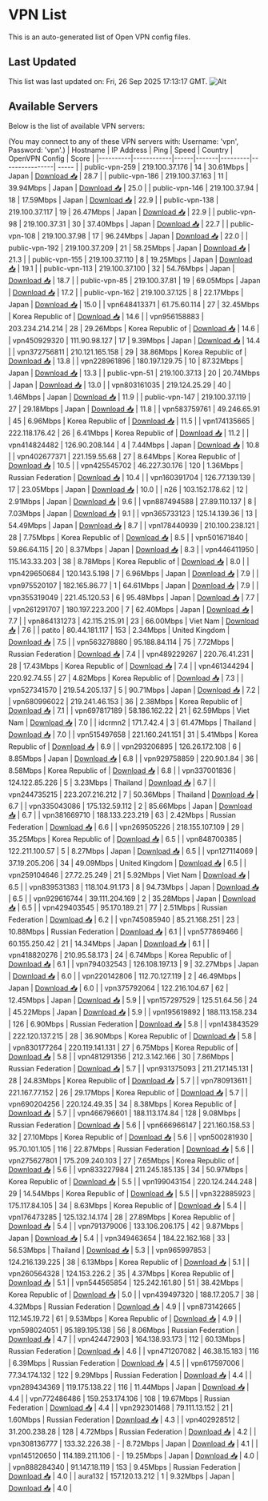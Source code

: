 # VPN List

This is an auto-generated list of Open VPN config files.

## Last Updated

This list was last updated on: Fri, 26 Sep 2025 17:13:17 GMT.
![Alt](https://repobeats.axiom.co/api/embed/186b98318ef1479477931607c1ad7d823f12451f.svg "Repobeats analytics image")

## Available Servers

Below is the list of available VPN servers:

(You may connect to any of these VPN servers with: Username: 'vpn', Password: 'vpn'.)
| Hostname | IP Address | Ping | Speed | Country | OpenVPN Config | Score |
|----------|------------|------|-------|---------|----------------| ----- |
| public-vpn-259 | 219.100.37.176 | 14 | 30.61Mbps | Japan | [Download 📥](./configs/server_0_JP.ovpn) | 28.7 |
| public-vpn-186 | 219.100.37.163 | 11 | 39.94Mbps | Japan | [Download 📥](./configs/server_1_JP.ovpn) | 25.0 |
| public-vpn-146 | 219.100.37.94 | 18 | 17.59Mbps | Japan | [Download 📥](./configs/server_2_JP.ovpn) | 22.9 |
| public-vpn-138 | 219.100.37.117 | 19 | 26.47Mbps | Japan | [Download 📥](./configs/server_3_JP.ovpn) | 22.9 |
| public-vpn-98 | 219.100.37.31 | 30 | 37.40Mbps | Japan | [Download 📥](./configs/server_4_JP.ovpn) | 22.7 |
| public-vpn-108 | 219.100.37.98 | 17 | 96.24Mbps | Japan | [Download 📥](./configs/server_5_JP.ovpn) | 22.0 |
| public-vpn-192 | 219.100.37.209 | 21 | 58.25Mbps | Japan | [Download 📥](./configs/server_6_JP.ovpn) | 21.3 |
| public-vpn-155 | 219.100.37.110 | 8 | 19.25Mbps | Japan | [Download 📥](./configs/server_7_JP.ovpn) | 19.1 |
| public-vpn-113 | 219.100.37.100 | 32 | 54.76Mbps | Japan | [Download 📥](./configs/server_8_JP.ovpn) | 18.7 |
| public-vpn-85 | 219.100.37.81 | 19 | 69.05Mbps | Japan | [Download 📥](./configs/server_9_JP.ovpn) | 17.2 |
| public-vpn-162 | 219.100.37.125 | 8 | 22.17Mbps | Japan | [Download 📥](./configs/server_10_JP.ovpn) | 15.0 |
| vpn648413371 | 61.75.60.114 | 27 | 32.45Mbps | Korea Republic of | [Download 📥](./configs/server_11_KR.ovpn) | 14.6 |
| vpn956158883 | 203.234.214.214 | 28 | 29.26Mbps | Korea Republic of | [Download 📥](./configs/server_12_KR.ovpn) | 14.6 |
| vpn450929320 | 111.90.98.127 | 17 | 9.39Mbps | Japan | [Download 📥](./configs/server_13_JP.ovpn) | 14.4 |
| vpn372756811 | 210.121.165.158 | 29 | 38.86Mbps | Korea Republic of | [Download 📥](./configs/server_14_KR.ovpn) | 13.8 |
| vpn228961896 | 180.197.129.75 | 10 | 87.32Mbps | Japan | [Download 📥](./configs/server_15_JP.ovpn) | 13.3 |
| public-vpn-51 | 219.100.37.13 | 20 | 20.74Mbps | Japan | [Download 📥](./configs/server_16_JP.ovpn) | 13.0 |
| vpn803161035 | 219.124.25.29 | 40 | 1.46Mbps | Japan | [Download 📥](./configs/server_17_JP.ovpn) | 11.9 |
| public-vpn-147 | 219.100.37.119 | 27 | 29.18Mbps | Japan | [Download 📥](./configs/server_18_JP.ovpn) | 11.8 |
| vpn583759761 | 49.246.65.91 | 45 | 6.96Mbps | Korea Republic of | [Download 📥](./configs/server_19_KR.ovpn) | 11.5 |
| vpn174135665 | 222.118.176.42 | 26 | 6.41Mbps | Korea Republic of | [Download 📥](./configs/server_20_KR.ovpn) | 11.2 |
| vpn414824482 | 126.90.208.144 | 4 | 7.44Mbps | Japan | [Download 📥](./configs/server_21_JP.ovpn) | 10.8 |
| vpn402677371 | 221.159.55.68 | 27 | 8.64Mbps | Korea Republic of | [Download 📥](./configs/server_22_KR.ovpn) | 10.5 |
| vpn425545702 | 46.227.30.176 | 120 | 1.36Mbps | Russian Federation | [Download 📥](./configs/server_23_RU.ovpn) | 10.4 |
| vpn160391704 | 126.77.139.139 | 17 | 23.05Mbps | Japan | [Download 📥](./configs/server_24_JP.ovpn) | 10.0 |
| n26 | 103.152.178.62 | 12 | 2.91Mbps | Japan | [Download 📥](./configs/server_25_JP.ovpn) | 9.6 |
| vpn887494588 | 27.89.110.137 | 8 | 7.03Mbps | Japan | [Download 📥](./configs/server_26_JP.ovpn) | 9.1 |
| vpn365733123 | 125.14.139.36 | 13 | 54.49Mbps | Japan | [Download 📥](./configs/server_27_JP.ovpn) | 8.7 |
| vpn178440939 | 210.100.238.121 | 28 | 7.75Mbps | Korea Republic of | [Download 📥](./configs/server_28_KR.ovpn) | 8.5 |
| vpn501671840 | 59.86.64.115 | 20 | 8.37Mbps | Japan | [Download 📥](./configs/server_29_JP.ovpn) | 8.3 |
| vpn446411950 | 115.143.33.203 | 38 | 8.78Mbps | Korea Republic of | [Download 📥](./configs/server_30_KR.ovpn) | 8.0 |
| vpn429650684 | 120.143.5.198 | 7 | 6.96Mbps | Japan | [Download 📥](./configs/server_31_JP.ovpn) | 7.9 |
| vpn975520107 | 182.165.86.77 | 1 | 64.61Mbps | Japan | [Download 📥](./configs/server_32_JP.ovpn) | 7.9 |
| vpn355319049 | 221.45.120.53 | 6 | 95.48Mbps | Japan | [Download 📥](./configs/server_33_JP.ovpn) | 7.7 |
| vpn261291707 | 180.197.223.200 | 7 | 62.40Mbps | Japan | [Download 📥](./configs/server_34_JP.ovpn) | 7.7 |
| vpn864131273 | 42.115.215.91 | 23 | 66.00Mbps | Viet Nam | [Download 📥](./configs/server_35_VN.ovpn) | 7.6 |
| patito | 80.44.181.117 | 153 | 2.34Mbps | United Kingdom | [Download 📥](./configs/server_36_GB.ovpn) | 7.5 |
| vpn563278880 | 95.188.84.114 | 75 | 7.72Mbps | Russian Federation | [Download 📥](./configs/server_37_RU.ovpn) | 7.4 |
| vpn489229267 | 220.76.41.231 | 28 | 17.43Mbps | Korea Republic of | [Download 📥](./configs/server_38_KR.ovpn) | 7.4 |
| vpn461344294 | 220.92.74.55 | 27 | 4.82Mbps | Korea Republic of | [Download 📥](./configs/server_39_KR.ovpn) | 7.3 |
| vpn527341570 | 219.54.205.137 | 5 | 90.71Mbps | Japan | [Download 📥](./configs/server_40_JP.ovpn) | 7.2 |
| vpn680996022 | 219.241.46.153 | 36 | 2.38Mbps | Korea Republic of | [Download 📥](./configs/server_41_KR.ovpn) | 7.1 |
| vpn697817189 | 58.186.162.22 | 21 | 62.59Mbps | Viet Nam | [Download 📥](./configs/server_42_VN.ovpn) | 7.0 |
| idcrmn2 | 171.7.42.4 | 3 | 61.47Mbps | Thailand | [Download 📥](./configs/server_43_TH.ovpn) | 7.0 |
| vpn515497658 | 221.160.241.151 | 31 | 5.41Mbps | Korea Republic of | [Download 📥](./configs/server_44_KR.ovpn) | 6.9 |
| vpn293206895 | 126.26.172.108 | 6 | 8.85Mbps | Japan | [Download 📥](./configs/server_45_JP.ovpn) | 6.8 |
| vpn929758859 | 220.90.1.84 | 36 | 8.58Mbps | Korea Republic of | [Download 📥](./configs/server_46_KR.ovpn) | 6.8 |
| vpn337001836 | 124.122.85.226 | 5 | 3.23Mbps | Thailand | [Download 📥](./configs/server_47_TH.ovpn) | 6.7 |
| vpn244735215 | 223.207.216.212 | 7 | 50.36Mbps | Thailand | [Download 📥](./configs/server_48_TH.ovpn) | 6.7 |
| vpn335043086 | 175.132.59.112 | 2 | 85.66Mbps | Japan | [Download 📥](./configs/server_49_JP.ovpn) | 6.7 |
| vpn381669710 | 188.133.223.219 | 63 | 2.42Mbps | Russian Federation | [Download 📥](./configs/server_50_RU.ovpn) | 6.6 |
| vpn269505226 | 218.155.107.109 | 29 | 35.25Mbps | Korea Republic of | [Download 📥](./configs/server_51_KR.ovpn) | 6.5 |
| vpn848700385 | 122.211.100.57 | 5 | 8.27Mbps | Japan | [Download 📥](./configs/server_52_JP.ovpn) | 6.5 |
| vpn127114069 | 37.19.205.206 | 34 | 49.09Mbps | United Kingdom | [Download 📥](./configs/server_53_GB.ovpn) | 6.5 |
| vpn259104646 | 27.72.25.249 | 21 | 5.92Mbps | Viet Nam | [Download 📥](./configs/server_54_VN.ovpn) | 6.5 |
| vpn839531383 | 118.104.91.173 | 8 | 94.73Mbps | Japan | [Download 📥](./configs/server_55_JP.ovpn) | 6.5 |
| vpn929616744 | 39.111.204.169 | 2 | 35.28Mbps | Japan | [Download 📥](./configs/server_56_JP.ovpn) | 6.5 |
| vpn429403545 | 95.170.189.21 | 77 | 2.51Mbps | Russian Federation | [Download 📥](./configs/server_57_RU.ovpn) | 6.2 |
| vpn745085940 | 85.21.168.251 | 23 | 10.88Mbps | Russian Federation | [Download 📥](./configs/server_58_RU.ovpn) | 6.1 |
| vpn577869466 | 60.155.250.42 | 21 | 14.34Mbps | Japan | [Download 📥](./configs/server_59_JP.ovpn) | 6.1 |
| vpn418820276 | 210.95.58.173 | 24 | 6.74Mbps | Korea Republic of | [Download 📥](./configs/server_60_KR.ovpn) | 6.1 |
| vpn794032543 | 126.108.197.13 | 9 | 32.27Mbps | Japan | [Download 📥](./configs/server_61_JP.ovpn) | 6.0 |
| vpn220142806 | 112.70.127.119 | 2 | 46.49Mbps | Japan | [Download 📥](./configs/server_62_JP.ovpn) | 6.0 |
| vpn375792064 | 122.216.104.67 | 62 | 12.45Mbps | Japan | [Download 📥](./configs/server_63_JP.ovpn) | 5.9 |
| vpn157297529 | 125.51.64.56 | 24 | 45.22Mbps | Japan | [Download 📥](./configs/server_64_JP.ovpn) | 5.9 |
| vpn195619892 | 188.113.158.234 | 126 | 6.90Mbps | Russian Federation | [Download 📥](./configs/server_65_RU.ovpn) | 5.8 |
| vpn143843529 | 222.120.137.215 | 28 | 36.90Mbps | Korea Republic of | [Download 📥](./configs/server_66_KR.ovpn) | 5.8 |
| vpn830177264 | 220.119.141.131 | 27 | 6.75Mbps | Korea Republic of | [Download 📥](./configs/server_67_KR.ovpn) | 5.8 |
| vpn481291356 | 212.3.142.166 | 30 | 7.86Mbps | Russian Federation | [Download 📥](./configs/server_68_RU.ovpn) | 5.7 |
| vpn931375093 | 211.217.145.131 | 28 | 24.83Mbps | Korea Republic of | [Download 📥](./configs/server_69_KR.ovpn) | 5.7 |
| vpn780913611 | 221.167.77.152 | 26 | 29.17Mbps | Korea Republic of | [Download 📥](./configs/server_70_KR.ovpn) | 5.7 |
| vpn690204256 | 220.124.49.35 | 34 | 8.38Mbps | Korea Republic of | [Download 📥](./configs/server_71_KR.ovpn) | 5.7 |
| vpn466796601 | 188.113.174.84 | 128 | 9.08Mbps | Russian Federation | [Download 📥](./configs/server_72_RU.ovpn) | 5.6 |
| vpn666966147 | 221.160.158.53 | 32 | 27.10Mbps | Korea Republic of | [Download 📥](./configs/server_73_KR.ovpn) | 5.6 |
| vpn500281930 | 95.70.101.105 | 116 | 22.87Mbps | Russian Federation | [Download 📥](./configs/server_74_RU.ovpn) | 5.6 |
| vpn275627801 | 175.209.240.103 | 27 | 7.65Mbps | Korea Republic of | [Download 📥](./configs/server_75_KR.ovpn) | 5.6 |
| vpn833227984 | 211.245.185.135 | 34 | 50.97Mbps | Korea Republic of | [Download 📥](./configs/server_76_KR.ovpn) | 5.5 |
| vpn199043154 | 220.124.244.248 | 29 | 14.54Mbps | Korea Republic of | [Download 📥](./configs/server_77_KR.ovpn) | 5.5 |
| vpn322885923 | 175.117.84.105 | 34 | 8.63Mbps | Korea Republic of | [Download 📥](./configs/server_78_KR.ovpn) | 5.4 |
| vpn176473285 | 125.132.14.174 | 28 | 27.89Mbps | Korea Republic of | [Download 📥](./configs/server_79_KR.ovpn) | 5.4 |
| vpn791379006 | 133.106.206.175 | 42 | 9.87Mbps | Japan | [Download 📥](./configs/server_80_JP.ovpn) | 5.4 |
| vpn349463654 | 184.22.162.168 | 33 | 56.53Mbps | Thailand | [Download 📥](./configs/server_81_TH.ovpn) | 5.3 |
| vpn965997853 | 124.216.139.225 | 38 | 6.13Mbps | Korea Republic of | [Download 📥](./configs/server_82_KR.ovpn) | 5.1 |
| vpn260564328 | 124.153.226.2 | 35 | 4.37Mbps | Korea Republic of | [Download 📥](./configs/server_83_KR.ovpn) | 5.1 |
| vpn544565854 | 125.242.161.80 | 51 | 38.42Mbps | Korea Republic of | [Download 📥](./configs/server_84_KR.ovpn) | 5.0 |
| vpn439497320 | 188.17.205.7 | 38 | 4.32Mbps | Russian Federation | [Download 📥](./configs/server_85_RU.ovpn) | 4.9 |
| vpn873142665 | 112.145.19.72 | 61 | 9.53Mbps | Korea Republic of | [Download 📥](./configs/server_86_KR.ovpn) | 4.9 |
| vpn598024051 | 95.189.195.138 | 56 | 8.06Mbps | Russian Federation | [Download 📥](./configs/server_87_RU.ovpn) | 4.7 |
| vpn424472903 | 164.138.93.173 | 112 | 60.13Mbps | Russian Federation | [Download 📥](./configs/server_88_RU.ovpn) | 4.6 |
| vpn471207082 | 46.38.15.183 | 116 | 6.39Mbps | Russian Federation | [Download 📥](./configs/server_89_RU.ovpn) | 4.5 |
| vpn617597006 | 77.34.174.132 | 122 | 9.29Mbps | Russian Federation | [Download 📥](./configs/server_90_RU.ovpn) | 4.4 |
| vpn289434369 | 119.175.138.22 | 116 | 11.44Mbps | Japan | [Download 📥](./configs/server_91_JP.ovpn) | 4.4 |
| vpn772486486 | 159.253.174.106 | 108 | 19.67Mbps | Russian Federation | [Download 📥](./configs/server_92_RU.ovpn) | 4.4 |
| vpn292301468 | 79.111.13.152 | 21 | 1.60Mbps | Russian Federation | [Download 📥](./configs/server_93_RU.ovpn) | 4.3 |
| vpn402928512 | 31.200.238.28 | 128 | 4.72Mbps | Russian Federation | [Download 📥](./configs/server_94_RU.ovpn) | 4.2 |
| vpn308136777 | 133.32.226.38 | - | 8.72Mbps | Japan | [Download 📥](./configs/server_95_JP.ovpn) | 4.1 |
| vpn145120650 | 114.189.211.106 | - | 19.25Mbps | Japan | [Download 📥](./configs/server_96_JP.ovpn) | 4.0 |
| vpn888284340 | 91.147.18.119 | 153 | 9.45Mbps | Russian Federation | [Download 📥](./configs/server_97_RU.ovpn) | 4.0 |
| aura132 | 157.120.13.212 | 1 | 9.32Mbps | Japan | [Download 📥](./configs/server_98_JP.ovpn) | 4.0 |
